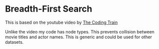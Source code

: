 # Breadth-First Search

This is based on the youtube video by [The Coding Train](https://www.youtube.com/watch?v=piBq7VD0ZSo)

Unlike the video my code has node types. This prevents collision between movie titles and actor names. This is generic and could be used for other datasets.